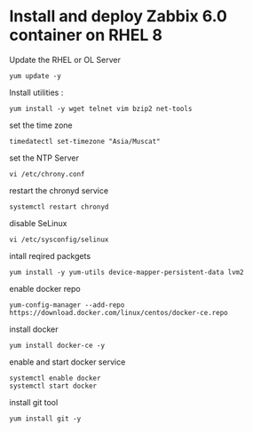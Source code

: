 # Install and deploy Zabbix 6.0 container on RHEL 8

Update the RHEL or OL Server 
```
yum update -y
```

Install utilities :
```
yum install -y wget telnet vim bzip2 net-tools
```

set the time zone
```
timedatectl set-timezone "Asia/Muscat"
```
set the NTP Server 
```
vi /etc/chrony.conf
```
restart the chronyd service
```
systemctl restart chronyd
```
disable SeLinux
```
vi /etc/sysconfig/selinux
```
intall reqired packgets
```
yum install -y yum-utils device-mapper-persistent-data lvm2
```
enable docker repo
```
yum-config-manager --add-repo https://download.docker.com/linux/centos/docker-ce.repo
```
install docker 
```
yum install docker-ce -y
```
enable and start docker service 
```
systemctl enable docker
systemctl start docker
```
install git tool 
```
yum install git -y
```
